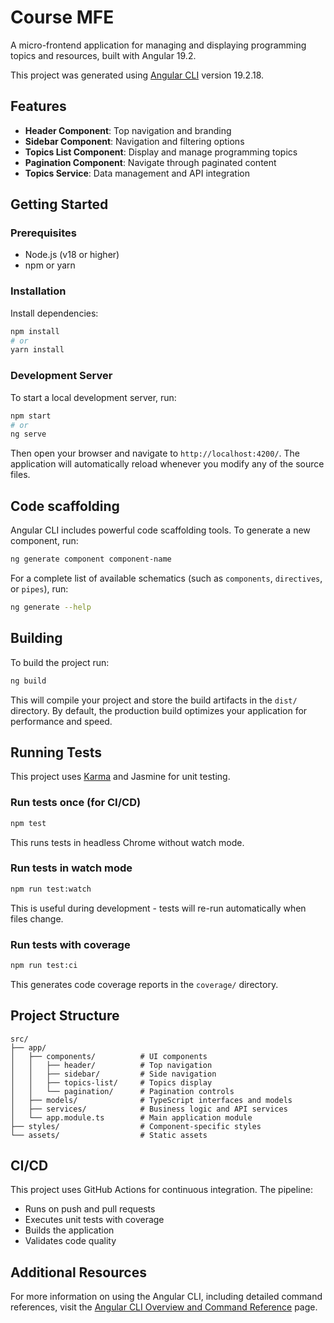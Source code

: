 # Course MFE

A micro-frontend application for managing and displaying programming topics and resources, built with Angular 19.2.

This project was generated using [Angular CLI](https://github.com/angular/angular-cli) version 19.2.18.

## Features

- **Header Component**: Top navigation and branding
- **Sidebar Component**: Navigation and filtering options
- **Topics List Component**: Display and manage programming topics
- **Pagination Component**: Navigate through paginated content
- **Topics Service**: Data management and API integration

## Getting Started

### Prerequisites

- Node.js (v18 or higher)
- npm or yarn

### Installation

Install dependencies:

```bash
npm install
# or
yarn install
```

### Development Server

To start a local development server, run:

```bash
npm start
# or
ng serve
```

Then open your browser and navigate to `http://localhost:4200/`. The application will automatically reload whenever you modify any of the source files.

## Code scaffolding

Angular CLI includes powerful code scaffolding tools. To generate a new component, run:

```bash
ng generate component component-name
```

For a complete list of available schematics (such as `components`, `directives`, or `pipes`), run:

```bash
ng generate --help
```

## Building

To build the project run:

```bash
ng build
```

This will compile your project and store the build artifacts in the `dist/` directory. By default, the production build optimizes your application for performance and speed.

## Running Tests

This project uses [Karma](https://karma-runner.github.io) and Jasmine for unit testing.

### Run tests once (for CI/CD)

```bash
npm test
```

This runs tests in headless Chrome without watch mode.

### Run tests in watch mode

```bash
npm run test:watch
```

This is useful during development - tests will re-run automatically when files change.

### Run tests with coverage

```bash
npm run test:ci
```

This generates code coverage reports in the `coverage/` directory.

## Project Structure

```
src/
├── app/
│   ├── components/          # UI components
│   │   ├── header/          # Top navigation
│   │   ├── sidebar/         # Side navigation
│   │   ├── topics-list/     # Topics display
│   │   └── pagination/      # Pagination controls
│   ├── models/              # TypeScript interfaces and models
│   ├── services/            # Business logic and API services
│   └── app.module.ts        # Main application module
├── styles/                  # Component-specific styles
└── assets/                  # Static assets
```

## CI/CD

This project uses GitHub Actions for continuous integration. The pipeline:
- Runs on push and pull requests
- Executes unit tests with coverage
- Builds the application
- Validates code quality

## Additional Resources

For more information on using the Angular CLI, including detailed command references, visit the [Angular CLI Overview and Command Reference](https://angular.dev/tools/cli) page.
